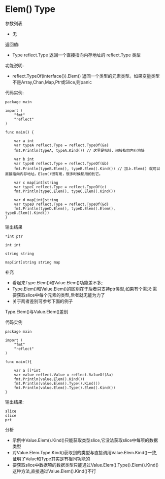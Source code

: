 # Elem() Type

参数列表

- 无

返回值:

- Type reflect.Type 返回一个直接指向内存地址的 reflect.Type 类型

功能说明:

- reflect.TypeOf(interface{}).Elem() 返回一个类型的元素类型。如果变量类型不是Array,Chan,Map,Ptr或Slice,则panic

代码实例:
    
    package main
    
    import (
        "fmt"
        "reflect"
    )
    
    func main() {

        var a int
        var typeA reflect.Type = reflect.TypeOf(&a)
        fmt.Println(typeA, typeA.Kind()) // 这里是指针，间接指向内存地址
        
        var b int
        var typeB reflect.Type = reflect.TypeOf(&b)
        fmt.Println(typeB.Elem(), typeB.Elem().Kind()) // 加上.Elem() 就可以直接指向内存地址。Elem()很有用，很多时候都用的到它。
        
        var c map[int]string
        var typeC reflect.Type = reflect.TypeOf(c)
        fmt.Println(typeC.Elem(), typeC.Elem().Kind())
        
        var d map[int]string
        var typeD reflect.Type = reflect.TypeOf(&d)
        fmt.Println(typeD.Elem(), typeD.Elem().Elem(), typeD.Elem().Kind())
    }

输出结果

    *int ptr

    int int

    string string

    map[int]string string map

补充

- 看起来Type.Elem()和Value.Elem()功能差不多;
- Type.Elem()和Value.Elem()的区别在于后者只支持ptr类型,如果有个需求:需要获取slice中每个元素的类型,后者就无能为力了
- 关于两者差别可参考下面的例子

Type.Elem()与Value.Elem()差别

代码实例

    package main
    
    import (
        "fmt"
        "reflect"
    )

    func main(){

        var a []*int
        var value reflect.Value = reflect.ValueOf(&a)
        fmt.Println(value.Elem().Kind())
        fmt.Println(value.Elem().Type().Kind())
        fmt.Println(value.Elem().Type().Elem().Kind())
    }

输出结果:

    slice
    slice
    prt

分析

- 示例中Value.Elem().Kind()只能获取类型slice,它没法获取slice中每项的数据类型
- 对Value.Elem.Type.Kind()获取到的类型与直接调用Value.Elem.Kind()一致,证明了Value和Type其实是有相同功能的
- 要获取slice中数据项的数据类型只能通过Value.Elem().Type().Elem().Kind()这种方法,直接通过Value.Elem().Kind()不行
